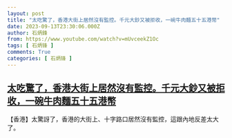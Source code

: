```yaml
---
layout: post
title: "太吃驚了，香港大街上居然沒有監控。千元大鈔又被拒收，一碗牛肉麵五十五港幣"
date: 2023-09-13T23:30:06.000Z
author: 石炳鋒
from: https://www.youtube.com/watch?v=mUvceekZ1Oc
tags: [ 石炳锋 ]
comments: True
categories: [ 石炳锋 ]
---
```

<!--1694647806000-->
[太吃驚了，香港大街上居然沒有監控。千元大鈔又被拒收，一碗牛肉麵五十五港幣](https://www.youtube.com/watch?v=mUvceekZ1Oc)
------

<div>
【香港】太驚訝了，香港的大街上、十字路口居然沒有監控，這跟內地反差太大了。
</div>
